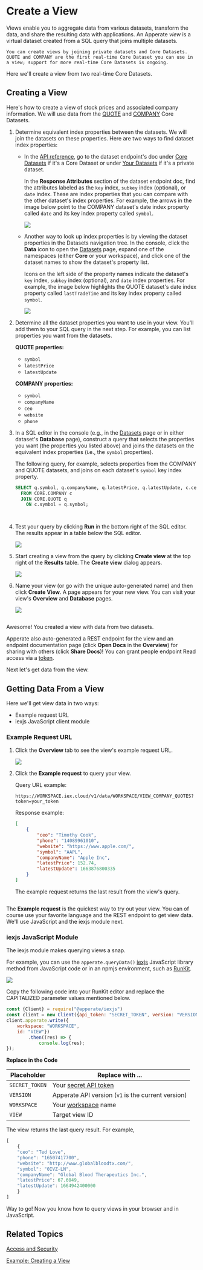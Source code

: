 # Create a View

Views enable you to aggregate data from various datasets, transform the data, and share the resulting data with applications. An Apperate *view* is a virtual dataset created from a SQL query that joins multiple datasets. 

``` {important}
You can create views by joining private datasets and Core Datasets. QUOTE and COMPANY are the first real-time Core Dataset you can use in a view; support for more real-time Core Datasets is ongoing.
```

Here we'll create a view from two real-time Core Datasets.

## Creating a View

Here's how to create a view of stock prices and associated company information. We will use data from the [QUOTE](https://iexcloud.io/docs/core/QUOTE) and [COMPANY](https://iexcloud.io/docs/core/COMPANY) Core Datasets.

1. Determine equivalent index properties between the datasets. We will join the datasets on these properties. Here are two ways to find dataset index properties:

    - In the [API reference](https://iexcloud.io/docs/), go to the dataset endpoint's doc under [Core Datasets](https://iexcloud.io/docs/core) if it's a Core Dataset or under  [Your Datasets](https://iexcloud.io/docs/datasets) if it's a private dataset.
    
        In the **Response Attributes** section of the dataset endpoint doc, find the attributes labeled as the `key` index, `subkey` index (optional), or `date` index. These are index properties that you can compare with the other dataset's index properties. For example, the arrows in the image below point to the COMPANY dataset's date index property called `date` and its key index property called `symbol`.
  
        ![](./create-a-view/company-ref-doc-resp-attribs.png)

    - Another way to look up index properties is by viewing the dataset properties in the Datasets navigation tree. In the console, click the **Data** icon to open the [Datasets](https://iexcloud.io/console/datasets) page, expand one of the namespaces (either **Core** or your workspace), and click one of the dataset names to show the dataset's property list.
    
        Icons on the left side of the property names indicate the dataset's `key` index, `subkey` index (optional), and `date` index properties. For example, the image below highlights the QUOTE dataset's date index property called `lastTradeTime` and its key index property called `symbol`.
  
        ![](./create-a-view/company-prop-summary-in-console.png)

1. Determine all the dataset properties you want to use in your view. You'll add them to your SQL query in the next step. For example, you can list properties you want from the datasets.

    **QUOTE properties:**

    - `symbol`
    - `latestPrice`
    - `latestUpdate`

    **COMPANY properties:**

    - `symbol`
    - `companyName`
    - `ceo`
    - `website`
    - `phone`

1. In a SQL editor in the console (e.g., in the [Datasets](https://iexcloud.io/console/datasets) page or in either dataset's **Database** page), construct a query that selects the properties you want (the properties you listed above) and joins the datasets on the equivalent index properties (i.e., the `symbol` properties).

    The following query, for example, selects properties from the COMPANY and QUOTE datasets, and joins on each dataset's `symbol` key index property.

    ```sql
    SELECT q.symbol, q.companyName, q.latestPrice, q.latestUpdate, c.ceo, c.website, c.phone 
      FROM CORE.COMPANY c 
      JOIN CORE.QUOTE q 
        ON c.symbol = q.symbol;
    ```

    ``` {important} WHERE clauses and ON clauses must only operate on indexed properties. See the Unique Index components [here](./understanding-datasets.md#indexing-with-unique-index).
    ```

    ``` {important} Apperate does not support using SELECT \* queries with views.
    ```

1. Test your query by clicking **Run** in the bottom right of the SQL editor. The results appear in a table below the SQL editor.

    ![](./create-a-view/query-company-and-quote.png)

1. Start creating a view from the query by clicking **Create view** at the top right of the **Results** table. The **Create view** dialog appears.

    ![](./create-a-view/dialog-for-create-a-view.png)

1. Name your view (or go with the unique auto-generated name) <!-- TODO explain how to set unique indexes -->and then click **Create View**. A page appears for your new view. You can visit your view's **Overview** and **Database** pages.
    
    ![](./create-a-view/pages-for-new-view.png)

    ``` {important} The *\_system prefix* (case-insensitive) is reserved for Apperate system tables and columns. You are forbidden to prefix view IDs, dataset IDs, and dataset property names with *\_system*.
    ```

Awesome! You created a view with data from two datasets. 

Apperate also auto-generated a REST endpoint for the view and an endpoint documentation page (click **Open Docs** in the **Overview**) for sharing with others (click **Share Docs**)! You can grant people endpoint Read access via a [token](../administration/access-and-security.md#creating-an-api-token).

Next let's get data from the view.

## Getting Data From a View

Here we'll get view data in two ways:

- Example request URL
- iexjs JavaScript client module

### Example Request URL

1. Click the **Overview** tab to see the view's example request URL.

    ![](./create-a-view/example-request-for-view.png)

1. Click the **Example request** to query your view.

    Query URL example:

    ```
    https://WORKSPACE.iex.cloud/v1/data/WORKSPACE/VIEW_COMPANY_QUOTES?token=your_token
    ```

    Response example:

    ```json
    [
        {
            "ceo": "Timothy Cook",
            "phone": "14089961010",
            "website": "https://www.apple.com/",
            "symbol": "AAPL",
            "companyName": "Apple Inc",
            "latestPrice": 152.74,
            "latestUpdate": 1663876800335
        }
    ]
    ```

    The example request returns the last result from the view's query.

    ``` {note} Some companies may not have a current price and some securities may not have company data.
    ```

The **Example request** is the quickest way to try out your view. You can of course use your favorite language and the REST endpoint to get view data. We'll use JavaScript and the iexjs module next.

### iexjs JavaScript Module

The iexjs module makes querying views a snap. 

For example, you can use the `apperate.queryData()` [iexjs](https://www.npmjs.com/package/@apperate/iexjs) JavaScript library method from JavaScript code or in an npmjs environment, such as [RunKit](https://npm.runkit.com/%40apperate%2Fiexjs).

![](./create-a-view/runkit.png)

Copy the following code into your RunKit editor and replace the CAPITALIZED parameter values mentioned below. 

```javascript
const {Client} = require("@apperate/iexjs")
const client = new Client({api_token: "SECRET_TOKEN", version: "VERSION"});
client.apperate.write({
    workspace: "WORKSPACE", 
    id: "VIEW"})
        .then((res) => {
            console.log(res);
});
```

**Replace in the Code**

| Placeholder | Replace with ... |
| --- | --- |
| `SECRET_TOKEN` | Your [secret API token](../reference/glossary.md#secret-token-secret-key) |
| `VERSION` | Apperate API version (`v1` is the current version) |
| `WORKSPACE` | Your [workspace](../reference/glossary.md#workspace) name |
| `VIEW` | Target view ID |

The view returns the last query result. For example,

```javascript
[
    {
    "ceo": "Ted Love",
    "phone": "16507417700",
    "website": "http://www.globalbloodtx.com/",
    "symbol": "0IVZ-LN",
    "companyName": "Global Blood Therapeutics Inc.",
    "latestPrice": 67.6049,
    "latestUpdate": 1664942400000
    }
]
```

Way to go! Now you know how to query views in your browser and in JavaScript.

## Related Topics

[Access and Security](../administration/access-and-security.md)

[Example: Creating a View](./example-creating-a-view.md)
